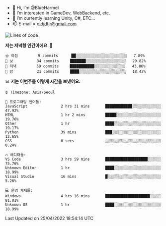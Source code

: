 - 👋 Hi, I’m @BlueHarmel
- 👀 I’m interested in GameDev, WebBackend, etc.
- 🌱 I’m currently learning Unity, C#, ETC...
- 📫 E-mail = dldjdtjr@gmail.com
  <!--START_SECTION:waka-->
![Lines of code](https://img.shields.io/badge/%EC%A0%80%EB%8A%94%20%EC%97%AC%ED%83%9C%EA%B9%8C%EC%A7%80%20--147%20Thousand%20%EC%A4%84%EC%9D%98%20%EC%BD%94%EB%93%9C%EB%A5%BC%20%EC%9E%91%EC%84%B1%ED%96%88%EC%96%B4%EC%9A%94.-blue)

**저는 저녁형 인간이에요. 🦉** 

```text
🌞 아침         9 commits      ██░░░░░░░░░░░░░░░░░░░░░░░   7.89% 
🌆 낮　         34 commits     ███████░░░░░░░░░░░░░░░░░░   29.82% 
🌃 저녁         50 commits     ███████████░░░░░░░░░░░░░░   43.86% 
🌙 밤　         21 commits     ████░░░░░░░░░░░░░░░░░░░░░   18.42%

```


📊 **저는 이번주를 이렇게 시간을 보냈어요.** 

```text
⌚︎ Timezone: Asia/Seoul

💬 프로그래밍 언어들: 
JavaScript               2 hrs 31 mins       ████████████░░░░░░░░░░░░░   47.92% 
HTML                     1 hr 2 mins         █████░░░░░░░░░░░░░░░░░░░░   19.76% 
Other                    1 hr                ████░░░░░░░░░░░░░░░░░░░░░   19.17% 
Python                   39 mins             ███░░░░░░░░░░░░░░░░░░░░░░   12.65% 
CSS                      0 secs              ░░░░░░░░░░░░░░░░░░░░░░░░░   0.24%

🔥 에디터들: 
VS Code                  3 hrs 59 mins       ███████████████████░░░░░░   75.76% 
Unknown Editor           1 hr                ████░░░░░░░░░░░░░░░░░░░░░   18.99% 
Visual Studio            16 mins             █░░░░░░░░░░░░░░░░░░░░░░░░   5.26%

💻 운영 체제들: 
Windows                  4 hrs 16 mins       ████████████████████░░░░░   81.01% 
Unknown OS               1 hr                ████░░░░░░░░░░░░░░░░░░░░░   18.99%

```


 Last Updated on 25/04/2022 18:54:14 UTC
<!--END_SECTION:waka-->
<!---
BlueHarmel/BlueHarmel is a ✨ special ✨ repository because its `README.md` (this file) appears on your GitHub profile.
You can click the Preview link to take a look at your changes.
--->

